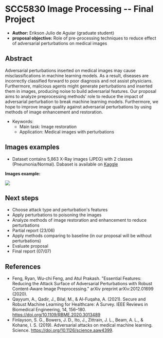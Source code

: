 # SCC5830 Image Processing -- Final Project

- **Author:** Erikson Julio de Aguiar (graduate student)
- **proposal objective:** Role of pre-processing techniques to reduce effect of adversarial perturbations on medical images

## Abstract

Adversarial perturbations inserted on medical images may cause misclassifications in machine learning models. As a result, diseases are incorrectly classified forward to poor diagnosis and not assist physicians. Furthermore, malicious agents might generate perturbations and inserted them in images, producing noise to build adversarial features. Our proposal aims to analyze preprocessing methods' role to reduce the impact of adversarial perturbation to break machine learning models. Furthermore, we hope to improve image quality against adversarial perturbations by using methods of image enhancement and restoration.

- Keywords:
  - Main task: Image restoration
  - Application: Medical images with perturbations

## Images examples

- Dataset contains 5,863 X-Ray images (JPEG) with 2 classes (Pneumonia/Normal). Dabaset is available on [Kaggle](https://www.kaggle.com/paultimothymooney/chest-xray-pneumonia)

**Images example:**

![](https://raw.githubusercontent.com/eriksonJAguiar/scc5830_final_project/main/pulmao.png)

## Next steps

- Choose attack type and perturbation's features
- Apply perturbations to poisoning the images
- Analyze methods of image restoration and enhancement to reduce perturbations
- Partial report (23/06)
- Apply methods comparing to baseline (in our proposal will be without perturbations)
- Evaluate proposal
- Final report (07/07)

## References

- Feng, Ryan, Wu-chi Feng, and Atul Prakash. "Essential Features: Reducing the Attack Surface of Adversarial Perturbations with Robust Content-Aware Image Preprocessing." arXiv preprint arXiv:2012.01699 (2020).
- Qayyum, A., Qadir, J., Bilal, M., & Al-Fuqaha, A. (2021). Secure and Robust Machine Learning for Healthcare: A Survey. IEEE Reviews in Biomedical Engineering, 14, 156–180. https://doi.org/10.1109/RBME.2020.3013489
- Finlayson, S. G., Bowers, J. D., Ito, J., Zittrain, J. L., Beam, A. L., & Kohane, I. S. (2019). Adversarial attacks on medical machine learning. Science. https://doi.org/10.1126/science.aaw4399.
